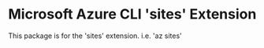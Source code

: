 Microsoft Azure CLI 'sites' Extension
==========================================

This package is for the 'sites' extension.
i.e. 'az sites'
